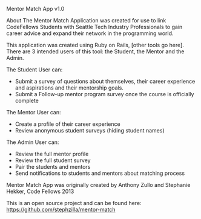 Mentor Match App v1.0

About
The Mentor Match Application was created for use to link CodeFellows Students with Seattle Tech Industry Professionals to gain career advice and expand their network in the programming world.

This application was created using Ruby on Rails, [other tools go here]. There are 3 intended users of this tool: the Student, the Mentor and the Admin. 

The Student User can:
* Submit a survey of questions about themselves, their career experience and aspirations and their mentorship goals.
* Submit a Follow-up mentor program survey once the course is officially complete

The Mentor User can:
* Create a profile of their career experience
* Review anonymous student surveys (hiding student names)

The Admin User can:
* Review the full mentor profile
* Review the full student survey
* Pair the students and mentors
* Send notifications to students and mentors about matching process


Mentor Match App was originally created by Anthony Zullo and Stephanie Hekker, Code Fellows 2013

This is an open source project and can be found here: https://github.com/stephzilla/mentor-match